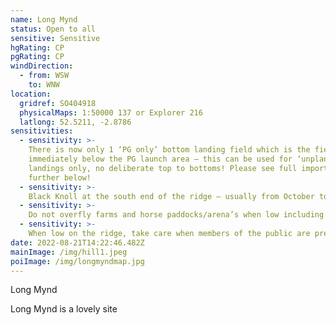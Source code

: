 ```yaml
---
name: Long Mynd
status: Open to all
sensitive: Sensitive
hgRating: CP
pgRating: CP
windDirection:
  - from: WSW
    to: WNW
location:
  gridref: SO404918
  physicalMaps: 1:50000 137 or Explorer 216
  latlong: 52.5211, -2.8786
sensitivities:
  - sensitivity: >-
    There is now only 1 ‘PG only’ bottom landing field which is the field
    immediately below the PG launch area – this can be used for ‘unplanned’ bottom
    landings only, no deliberate top to bottoms! Please see full important details
    further below!
  - sensitivity: >-
    Black Knoll at the south end of the ridge – usually from October to end January shooting may take place on and below the hill during which there must be no flying on Black Knoll – do not take off from nor fly to it. Shooting dates will be posted to the Black Knoll site guide and to the forum when known!
  - sensitivity: >-
    Do not overfly farms and horse paddocks/arena’s when low including the one just below launch! Plan your landing to avoid this and have a Plan B!
  - sensitivity: >-
    When low on the ridge, take care when members of the public are present including horse riders and dog walkers.
date: 2022-08-21T14:22:46.482Z
mainImage: /img/hill1.jpeg
poiImage: /img/longmyndmap.jpg
---
```


Long Mynd

Long Mynd is a lovely site
